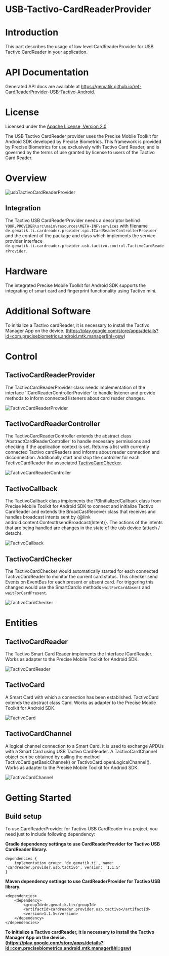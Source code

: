 # USB-Tactivo-CardReaderProvider

# Introduction

This part describes the usage of low level CardReaderProvider for USB Tactivo CardReader in your application.

# API Documentation

Generated API docs are available at <https://gematik.github.io/ref-CardReaderProvider-USB-Tactivo-Android>.

# License

Licensed under the [Apache License, Version 2.0](https://www.apache.org/licenses/LICENSE-2.0).

The USB Tactivo CardReader provider uses the Precise Mobile Toolkit for Android SDK developed by Precise Biometrics.
This framework is provided by Precise Biometrics for use exclusively with Tactivo Card Reader, and is governed by the terms of use granted by license to
users of the Tactivo Card Reader.

# Overview

![usbTactivoCardReaderProvider](cardreader.provider.usb.tactivo/doc/images/UTACCRP/generated/overview.png)

  

## Integration

The Tactivo USB CardReaderProvider needs a descriptor behind `YOUR.PROVIDER\src\main\resources\META-INF\services` with filename
`de.gematik.ti.cardreader.provider.spi.ICardReaderControllerProvider` and the content of the package and class which implements the service provider interface
`de.gematik.ti.cardreader.provider.usb.tactivo.control.TactivoCardReaderProvider`.

# Hardware

The integrated Precise Mobile Toolkit for Android SDK supports the integrating of smart card and fingerprint functionality using Tactivo mini.

# Additional Software

To initialize a Tactivo cardReader, it is necessary to install the Tactivo Manager App on the device. (<https://play.google.com/store/apps/details?id=com.precisebiometrics.android.mtk.manager&hl=gsw>)

# Control

## TactivoCardReaderProvider

The TactivoCardReaderProvider class needs implementation of the interface 'ICardReaderControllerProvider' to handle listener and provide methods to inform connected listeners about card reader changes.

![TactivoCardReaderProvider](cardreader.provider.usb.tactivo/doc/images/UTACCRP/generated/TactivoCardReaderProvider.png)

  

## TactivoCardReaderController

The TactivoCardReaderController extends the abstract class 'AbstractCardReaderController' to handle necessary permissions and checking if the application context is set. Returns a list with currently connected Tactivo cardReaders and informs about reader connection and disconnection.
Additionally start and stop the controller for each TactivoCardReader the associated [TactivoCardChecker](#_tactivocardchecker).

![TactivoCardReaderController](cardreader.provider.usb.tactivo/doc/images/UTACCRP/generated/TactivoCardReaderController.png)

  

## TactivoCallback

The TactivoCallback class implements the PBInitializedCallback class from Precise Mobile Toolkit for Android SDK to connect and initialize Tactivo CardReader and extends the BroadCastReceiver class that receives and handles broadcast intents sent by {@link android.content.Context\#sendBroadcast(Intent)}.
The actions of the intents that are being handled are changes in the state of the usb device (attach / detach).

![TactivoCallback](cardreader.provider.usb.tactivo/doc/images/UTACCRP/generated/TactivoCallback.png)

  

## TactivoCardChecker

The TactivoCardChecker would automatically started for each connected TactivoCardReader to monitor the current card status. This checker send Events on EventBus for each
present or absent card. For triggering this changed would use the SmartCardIo methods `waitForCardAbsent` and `waitForCardPresent`.

![TactivoCardChecker](cardreader.provider.usb.tactivo/doc/images/UTACCRP/generated/TactivoCardChecker.png)

  

# Entities

## TactivoCardReader

The Tactivo Smart Card Reader implements the Interface ICardReader.
Works as adapter to the Precise Mobile Toolkit for Android SDK.

![TactivoCardReader](cardreader.provider.usb.tactivo/doc/images/UTACCRP/generated/TactivoCardReader.png)

  

## TactivoCard

A Smart Card with which a connection has been established. TactivoCard extends the abstract class Card.
Works as adapter to the Precise Mobile Toolkit for Android SDK.

![TactivoCard](cardreader.provider.usb.tactivo/doc/images/UTACCRP/generated/TactivoCard.png)

  

## TactivoCardChannel

A logical channel connection to a Smart Card. It is used to exchange APDUs with a Smart Card using USB Tactivo CardReader. A TactivoCardChannel object can be obtained by calling the method TactivoCard.getBasicChannel() or TactivoCard.openLogicalChannel().
Works as adapter to the Precise Mobile Toolkit for Android SDK.

![TactivoCardChannel](cardreader.provider.usb.tactivo/doc/images/UTACCRP/generated/TactivoCardChannel.png)

  

# Getting Started

## Build setup

To use CardReaderProvider for Tactivo USB CardReader in a project, you need just to include following dependency:

**Gradle dependency settings to use CardReaderProvider for Tactivo USB CardReader library.**

    dependencies {
        implementation group: 'de.gematik.ti', name: 'cardreader.provider.usb.tactivo', version: '1.1.5'
    }

**Maven dependency settings to use CardReaderProvider for Tactivo USB library.**

    <dependencies>
        <dependency>
            <groupId>de.gematik.ti</groupId>
            <artifactId>cardreader.provider.usb.tactivo</artifactId>
            <version>1.1.5</version>
        </dependency>
    </dependencies>

**To initialize a Tactivo cardReader, it is necessary to install the Tactivo Manager App on the device. (<https://play.google.com/store/apps/details?id=com.precisebiometrics.android.mtk.manager&hl=gsw>)**
